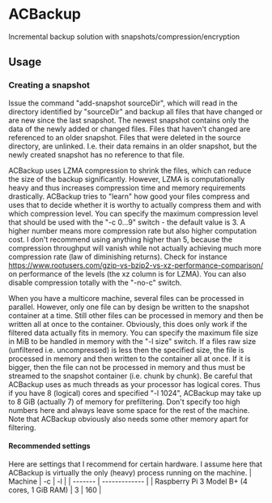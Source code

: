 # ACBackup
Incremental backup solution with snapshots/compression/encryption

## Usage

### Creating a snapshot
Issue the command "add-snapshot sourceDir", which will read in the directory identified by "sourceDir" and backup all files that have changed or are new since the last snapshot.
The newest snapshot contains only the data of the newly added or changed files. Files that haven't changed are referenced to an older snapshot.
Files that were deleted in the source directory, are unlinked. I.e. their data remains in an older snapshot, but the newly created snapshot has no reference to that file.

ACBackup uses LZMA compression to shrink the files, which can reduce the size of the backup significantly.
However, LZMA is computationally heavy and thus increases compression time and memory requirements drastically.
ACBackup tries to "learn" how good your files compress and uses that to decide whether it is worthy to actually compress them and with which compression level.
You can specify the maximum compression level that should be used with the "-c 0...9" switch - the default value is 3.
A higher number means more compression rate but also higher computation cost.
I don't recommend using anything higher than 5, because the compression throughput will vanish while not actually achieving much more compression rate (law of diminishing returns).
Check for instance https://www.rootusers.com/gzip-vs-bzip2-vs-xz-performance-comparison/ on performance of the levels (the xz column is for LZMA).
You can also disable compression totally with the "-no-c" switch.

When you have a multicore machine, several files can be processed in parallel.
However, only one file can by design be written to the snapshot container at a time. Still other files can be processed in memory and then be written all at once to the container.
Obviously, this does only work if the filtered data actually fits in memory.
You can specify the maximum file size in MiB to be handled in memory with the "-l size" switch.
If a files raw size (unfiltered i.e. uncompressed) is less then the specified size, the file is processed in memory and then written to the container all at once.
If it is bigger, then the file can not be processed in memory and thus must be streamed to the snapshot container (i.e. chunk by chunk).
Be careful that ACBackup uses as much threads as your processor has logical cores.
Thus if you have 8 (logical) cores and specified "-l 1024", ACBackup may take up to 8 GiB (actually 7) of memory for prefiltering.
Don't specify too high numbers here and always leave some space for the rest of the machine. Note that ACBackup obviously also needs some other memory apart for filtering.

#### Recommended settings
Here are settings that I recommend for certain hardware. I assume here that ACBackup is virtually the only (heavy) process running on the machine.
| Machine | -c | -l |
| ------- | ------------- |
| Raspberry Pi 3 Model B+ (4 cores, 1 GiB RAM) | 3 | 160 |